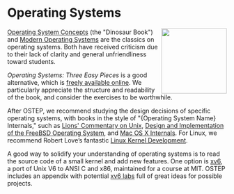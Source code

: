 # Operating Systems

<img align="right" width="150" src="https://github.com/user-attachments/assets/ce5c96c3-1f01-4adc-b99d-d800cfe4f54f" /><a href="https://pages.cs.wisc.edu/~remzi/OSTEP/"></a>

[Operating System Concepts](https://www.amazon.com/dp/1118063333/) (the "Dinosaur Book") and [Modern Operating Systems](https://www.amazon.com/dp/013359162X/) are the classics on operating systems. Both have received criticism due to their lack of clarity and general unfriendliness toward students.

_Operating Systems: Three Easy Pieces_ is a good alternative, which is [freely available online](https://pages.cs.wisc.edu/~remzi/OSTEP/). We particularly appreciate the structure and readability of the book, and consider the exercises to be worthwhile.

After OSTEP, we recommend studying the design decisions of specific operating systems, with books in the style of "{Operating System Name} Internals," such as [Lions' Commentary on Unix](https://www.amazon.com/Lions-Commentary-Unix-John/dp/1573980137/), [Design and Implementation of the FreeBSD Operating System](https://www.amazon.com/Design-Implementation-FreeBSD-Operating-System/dp/0321968972/), and [Mac OS X Internals](https://www.amazon.com/Mac-OS-Internals-Systems-Approach/dp/0321278542/). For Linux, we recommend Robert Love’s fantastic [Linux Kernel Development](https://www.amazon.com/Mac-OS-Internals-Systems-Approach/dp/0321278542).

A good way to solidify your understanding of operating systems is to read the source code of a small kernel and add new features. One option is [xv6](https://pdos.csail.mit.edu/6.828/2016/xv6.html), a port of Unix V6 to ANSI C and x86, maintained for a course at MIT. OSTEP includes an appendix with potential [xv6 labs](https://pages.cs.wisc.edu/~remzi/OSTEP/lab-projects-xv6.pdf) full of great ideas for possible projects.

